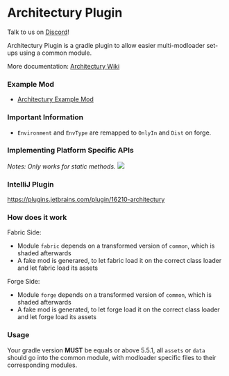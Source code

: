 # Architectury Plugin
Talk to us on [Discord](https://discord.gg/C2RdJDpRBP)!

Architectury Plugin is a gradle plugin to allow easier multi-modloader set-ups using a common module.

More documentation: [Architectury Wiki](https://architectury.github.io/architectury-documentations/docs/architectury_plugin/)

### Example Mod
- [Architectury Example Mod](https://github.com/architectury/architectury-example-mod)

### Important Information
- `Environment` and `EnvType` are remapped to `OnlyIn` and `Dist` on forge.

### Implementing Platform Specific APIs
_Notes: Only works for static methods._
![](https://media.discordapp.net/attachments/586186202781188108/776428814309785620/unknown.png?width=1191&height=439)

### IntelliJ Plugin
https://plugins.jetbrains.com/plugin/16210-architectury

### How does it work
Fabric Side:

- Module `fabric` depends on a transformed version of `common`, which is shaded afterwards
- A fake mod is generared, to let fabric load it on the correct class loader and let fabric load its assets

Forge Side:

- Module `forge` depends on a transformed version of `common`, which is shaded afterwards
- A fake mod is generated, to let forge load it on the correct class loader and let forge load its assets

### Usage
Your gradle version **MUST** be equals or above 5.5.1, all `assets` or `data` should go into the common module, with modloader specific files to their corresponding modules.
